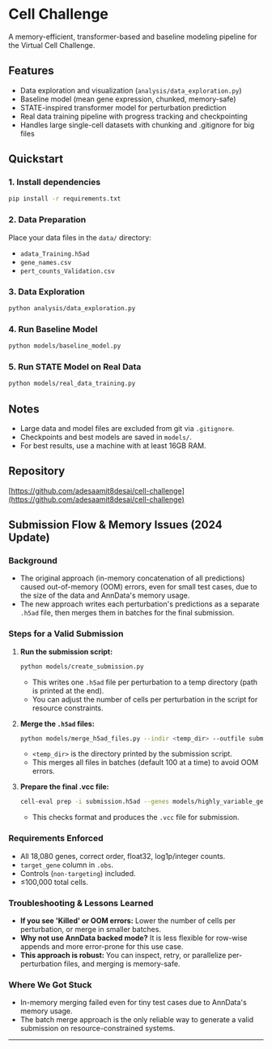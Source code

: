 # Cell Challenge

A memory-efficient, transformer-based and baseline modeling pipeline for the Virtual Cell Challenge.

## Features
- Data exploration and visualization (`analysis/data_exploration.py`)
- Baseline model (mean gene expression, chunked, memory-safe)
- STATE-inspired transformer model for perturbation prediction
- Real data training pipeline with progress tracking and checkpointing
- Handles large single-cell datasets with chunking and .gitignore for big files

## Quickstart

### 1. Install dependencies
```bash
pip install -r requirements.txt
```

### 2. Data Preparation
Place your data files in the `data/` directory:
- `adata_Training.h5ad`
- `gene_names.csv`
- `pert_counts_Validation.csv`

### 3. Data Exploration
```bash
python analysis/data_exploration.py
```

### 4. Run Baseline Model
```bash
python models/baseline_model.py
```

### 5. Run STATE Model on Real Data
```bash
python models/real_data_training.py
```

## Notes
- Large data and model files are excluded from git via `.gitignore`.
- Checkpoints and best models are saved in `models/`.
- For best results, use a machine with at least 16GB RAM.

## Repository
[https://github.com/adesaamit8desai/cell-challenge](https://github.com/adesaamit8desai/cell-challenge) 

## Submission Flow & Memory Issues (2024 Update)

### Background
- The original approach (in-memory concatenation of all predictions) caused out-of-memory (OOM) errors, even for small test cases, due to the size of the data and AnnData's memory usage.
- The new approach writes each perturbation's predictions as a separate `.h5ad` file, then merges them in batches for the final submission.

### Steps for a Valid Submission
1. **Run the submission script:**
   ```bash
   python models/create_submission.py
   ```
   - This writes one `.h5ad` file per perturbation to a temp directory (path is printed at the end).
   - You can adjust the number of cells per perturbation in the script for resource constraints.

2. **Merge the `.h5ad` files:**
   ```bash
   python models/merge_h5ad_files.py --indir <temp_dir> --outfile submission.h5ad
   ```
   - `<temp_dir>` is the directory printed by the submission script.
   - This merges all files in batches (default 100 at a time) to avoid OOM errors.

3. **Prepare the final .vcc file:**
   ```bash
   cell-eval prep -i submission.h5ad --genes models/highly_variable_genes.csv
   ```
   - This checks format and produces the `.vcc` file for submission.

### Requirements Enforced
- All 18,080 genes, correct order, float32, log1p/integer counts.
- `target_gene` column in `.obs`.
- Controls (`non-targeting`) included.
- ≤100,000 total cells.

### Troubleshooting & Lessons Learned
- **If you see 'Killed' or OOM errors:** Lower the number of cells per perturbation, or merge in smaller batches.
- **Why not use AnnData backed mode?** It is less flexible for row-wise appends and more error-prone for this use case.
- **This approach is robust:** You can inspect, retry, or parallelize per-perturbation files, and merging is memory-safe.

### Where We Got Stuck
- In-memory merging failed even for tiny test cases due to AnnData's memory usage.
- The batch merge approach is the only reliable way to generate a valid submission on resource-constrained systems.

--- 